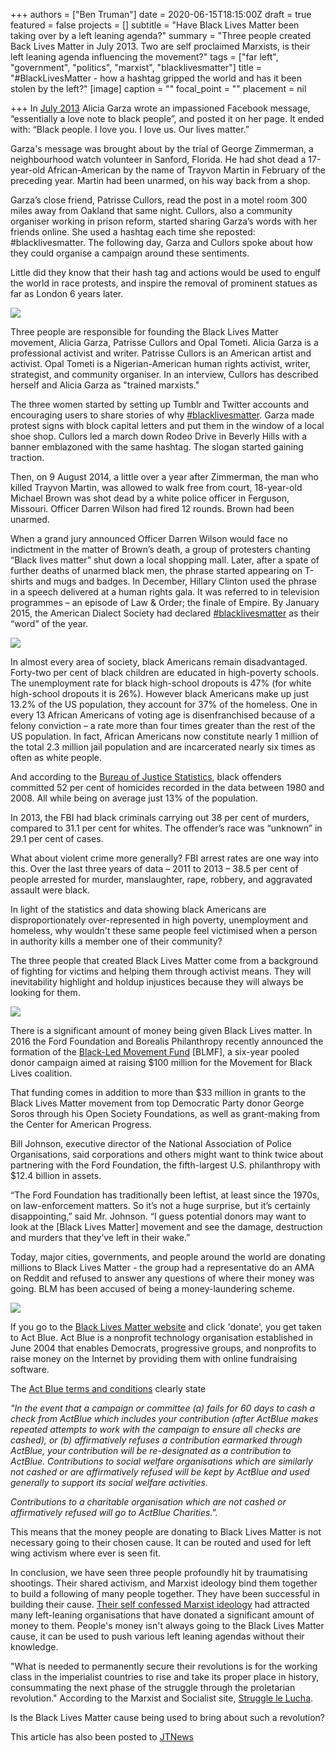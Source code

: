 +++
authors = ["Ben Truman"]
date = 2020-06-15T18:15:00Z
draft = true
featured = false
projects = []
subtitle = "Have Black Lives Matter been taking over by a left leaning agenda?"
summary = "Three people created Back Lives Matter in July 2013. Two are self proclaimed Marxists, is their left leaning agenda influencing the movement?"
tags = ["far left", "government", "politics", "marxist", "blacklivesmatter"]
title = "#BlackLivesMatter - how a hashtag gripped the world and has it been stolen by the left?"
[image]
caption = ""
focal_point = ""
placement = nil

+++
In [July 2013](https://www.theguardian.com/world/2015/jul/19/blacklivesmatter-birth-civil-rights-movement) Alicia Garza wrote an impassioned Facebook message, “essentially a love note to black people”, and posted it on her page. It ended with: “Black people. I love you. I love us. Our lives matter.”

Garza's message was brought about by the trial of George Zimmerman, a neighbourhood watch volunteer in Sanford, Florida. He had shot dead a 17-year-old African-American by the name of Trayvon Martin in February of the preceding year. Martin had been unarmed, on his way back from a shop.

Garza’s close friend, Patrisse Cullors, read the post in a motel room 300 miles away from Oakland that same night. Cullors, also a community organiser working in prison reform, started sharing Garza’s words with her friends online. She used a hashtag each time she reposted: #blacklivesmatter. The following day, Garza and Cullors spoke about how they could organise a campaign around these sentiments.

Little did they know that their hash tag and actions would be used to engulf the world in race protests, and inspire the removal of prominent statues as far as London 6 years later.

![](/img/screenshot_2020-06-15-was-the-uk-government-right-in-shutting-schools-down-with-no-legal-basis-1.png)

Three people are responsible for founding the Black Lives Matter movement, Alicia Garza, Patrisse Cullors and Opal Tometi. Alicia Garza is a professional activist and writer. Patrisse Cullors is an American artist and activist. Opal Tometi is a Nigerian-American human rights activist, writer, strategist, and community organiser. In an interview, Cullors has described herself and Alicia Garza as "trained marxists."

The three women started by setting up Tumblr and Twitter accounts and encouraging users to share stories of why [#blacklivesmatter](https://www.jtnews.org/all-news/search/.hash.blacklivesmatter). Garza made protest signs with block capital letters and put them in the window of a local shoe shop. Cullors led a march down Rodeo Drive in Beverly Hills with a banner emblazoned with the same hashtag. The slogan started gaining traction.

Then, on 9 August 2014, a little over a year after Zimmerman, the man who killed Trayvon Martin, was allowed to walk free from court, 18-year-old Michael Brown was shot dead by a white police officer in Ferguson, Missouri. Officer Darren Wilson had fired 12 rounds. Brown had been unarmed.

When a grand jury announced Officer Darren Wilson would face no indictment in the matter of Brown’s death, a group of protesters chanting “Black lives matter” shut down a local shopping mall. Later, after a spate of further deaths of unarmed black men, the phrase started appearing on T-shirts and mugs and badges. In December, Hillary Clinton used the phrase in a speech delivered at a human rights gala. It was referred to in television programmes – an episode of Law & Order; the finale of Empire. By January 2015, the American Dialect Society had declared [#blacklivesmatter](https://www.jtnews.org/all-news/search/.hash.blacklivesmatter) as their “word” of the year.

![](/img/screenshot_2020-06-15-was-the-uk-government-right-in-shutting-schools-down-with-no-legal-basis-2.png)

In almost every area of society, black Americans remain disadvantaged. Forty-two per cent of black children are educated in high-poverty schools. The unemployment rate for black high-school dropouts is 47% (for white high-school dropouts it is 26%). However black Americans make up just 13.2% of the US population, they account for 37% of the homeless. One in every 13 African Americans of voting age is disenfranchised because of a felony conviction – a rate more than four times greater than the rest of the US population. In fact, African Americans now constitute nearly 1 million of the total 2.3 million jail population and are incarcerated nearly six times as often as white people.

And according to the [Bureau of Justice Statistics](https://www.channel4.com/news/factcheck/factcheck-black-americans-commit-crime), black offenders committed 52 per cent of homicides recorded in the data between 1980 and 2008. All while being on average just 13% of the population.

In 2013, the FBI had black criminals carrying out 38 per cent of murders, compared to 31.1 per cent for whites. The offender’s race was “unknown” in 29.1 per cent of cases.

What about violent crime more generally? FBI arrest rates are one way into this. Over the last three years of data – 2011 to 2013 – 38.5 per cent of people arrested for murder, manslaughter, rape, robbery, and aggravated assault were black.

In light of the statistics and data showing black Americans are disproportionately over-represented in high poverty, unemployment and homeless, why wouldn't these same people feel victimised when a person in authority kills a member one of their community?

The three people that created Black Lives Matter come from a background of fighting for victims and helping them through activist means. They will inevitability highlight and holdup injustices because they will always be looking for them.

![](/img/screenshot_2020-06-15-was-the-uk-government-right-in-shutting-schools-down-with-no-legal-basis-3.png)

There is a significant amount of money being given Black Lives matter. In 2016 the Ford Foundation and Borealis Philanthropy recently announced the formation of the [Black-Led Movement Fund](https://m.washingtontimes.com/news/2016/aug/16/black-lives-matter-cashes-100-million-liberal-foun/) \[BLMF\], a six-year pooled donor campaign aimed at raising $100 million for the Movement for Black Lives coalition.

That funding comes in addition to more than $33 million in grants to the Black Lives Matter movement from top Democratic Party donor George Soros through his Open Society Foundations, as well as grant-making from the Center for American Progress.

Bill Johnson, executive director of the National Association of Police Organisations, said corporations and others might want to think twice about partnering with the Ford Foundation, the fifth-largest U.S. philanthropy with $12.4 billion in assets.

“The Ford Foundation has traditionally been leftist, at least since the 1970s, on law-enforcement matters. So it’s not a huge surprise, but it’s certainly disappointing,” said Mr. Johnson. “I guess potential donors may want to look at the \[Black Lives Matter\] movement and see the damage, destruction and murders that they’ve left in their wake.”

Today, major cities, governments, and people around the world are donating millions to Black Lives Matter - the group had a representative do an AMA on Reddit and refused to answer any questions of where their money was going. BLM has been accused of being a money-laundering scheme.

![](/img/screenshot_2020-06-15-home-j-t-news-2.png)

If you go to the [Black Lives Matter website](https://secure.actblue.com/donate/ms_blm_homepage_2019) and click 'donate', you get taken to Act Blue. Act Blue is a nonprofit technology organisation established in June 2004 that enables Democrats, progressive groups, and nonprofits to raise money on the Internet by providing them with online fundraising software.

The [Act Blue terms and conditions](https://secure.actblue.com/content/fineprint) clearly state

_"In the event that a campaign or committee (a) fails for 60 days to cash a check from ActBlue which includes your contribution (after ActBlue makes repeated attempts to work with the campaign to ensure all checks are cashed), or (b) affirmatively refuses a contribution earmarked through ActBlue, your contribution will be re-designated as a contribution to ActBlue. Contributions to social welfare organisations which are similarly not cashed or are affirmatively refused will be kept by ActBlue and used generally to support its social welfare activities._

_Contributions to a charitable organisation which are not cashed or affirmatively refused will go to ActBlue Charities."._

This means that the money people are donating to Black Lives Matter is not necessary going to their chosen cause. It can be routed and used for left wing activism where ever is seen fit.

In conclusion, we have seen three people profoundly hit by traumatising shootings. Their shared activism, and Marxist ideology bind them together to build a following of many people together. They have been successful in building their cause. [Their self confessed Marxist ideology](https://www.blackpast.org/african.../garza-alicia-1981/) had attracted many left-leaning organisations that have donated a significant amount of money to them. People's money isn't always going to the Black Lives Matter cause, it can be used to push various left leaning agendas without their knowledge.

"What is needed to permanently secure their revolutions is for the working class in the imperialist countries to rise and take its proper place in history, consummating the next phase of the struggle through the proletarian revolution." According to the Marxist and Socialist site, [Struggle le Lucha](https://www.struggle-la-lucha.org/2020/02/13/marxism-and-the-ideological-crisis-the-socialist-perspective-and-the-collapse-of-the-ussr/).

Is the Black Lives Matter cause being used to bring about such a revolution?

This article has also been posted to [JTNews](https://www.jtnews.org/post/blacklivesmatter-how-a-hashtag-gripped-the-world-and-has-it-been-stolen-by-the-left)
